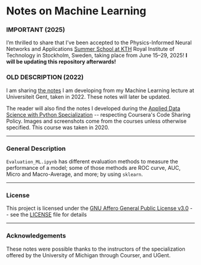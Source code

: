 # Notes on Machine Learning

### IMPORTANT (2025)
I’m thrilled to share that I’ve been accepted to the Physics-Informed Neural Networks and Applications [Summer School at KTH](https://pinns.se/) Royal Institute of Technology in Stockholm, Sweden, taking place from June 15–29, 2025! **I will be updating this repository afterwards!**

### OLD DESCRIPTION (2022)
I am sharing [the notes](https://github.com/Chinnasf/My-Notes-on-Applied-ML/blob/master/Machine_Learning_UGent_Lecture_Notes.pdf) I am developing from my Machine Learning lecture at Universiteit Gent, taken in 2022. These notes will later be updated.

The reader will also find the notes I developed during the [Applied Data Science with Python Specialization](https://www.coursera.org/specializations/data-science-python) -- respecting Coursera's Code Sharing Policy. Images and screenshots come from the courses unless otherwise specified. This course was taken in 2020.

---

### General Description

`Evaluation_ML.ipynb` has different evaluation methods to measure the performance of a model; some of those methods are ROC curve, AUC, Micro and Macro-Average, and more; by using `sklearn`. 

---
### License

This project is licensed under the [GNU Affero General Public License v3.0](https://www.gnu.org/licenses/agpl-3.0.en.html) -- 
see the [LICENSE](https://github.com/Chinnasf/My-Notes-on-Applied-ML/blob/master/LICENSE) file for details

---

### Acknowledgements

These notes were possible thanks to the instructors of the specialization offered by the University of Michigan through Courser, and UGent.

